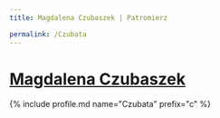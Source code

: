 ```yaml
---
title: Magdalena Czubaszek | Patromierz

permalink: /Czubata
---
```


# [Magdalena Czubaszek](https://patronite.pl/Czubata)

{% include profile.md name="Czubata" prefix="c" %}
